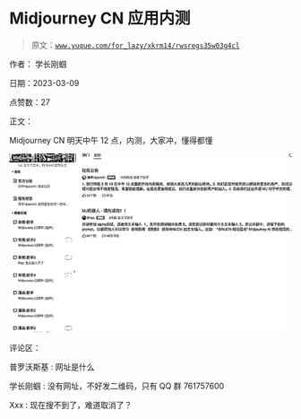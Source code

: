# Midjourney CN 应用内测

> 原文：[`www.yuque.com/for_lazy/xkrm14/rwsregs35w03g4cl`](https://www.yuque.com/for_lazy/xkrm14/rwsregs35w03g4cl)

作者： 学长刚蝈 

日期：2023-03-09 

点赞数：27 

正文： 

Midjourney CN 明天中午 12 点，内测，大家冲，懂得都懂 

![](img/8cbe2dcecb75742e0ec858824bc87fca.png)  

评论区： 

普罗沃斯基 : 网址是什么 

学长刚蝈 : 没有网址，不好发二维码，只有 QQ 群 761757600 

Xxx : 现在搜不到了，难道取消了？ 


